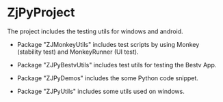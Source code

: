 # ZjPyProject

The project includes the testing utils for windows and android.

- Package "ZJMonkeyUtils" includes test scripts by using Monkey (stability test) and MonkeyRunner (UI test).

- Package "ZJPyBestvUtils" includes test utils for testing the Bestv App.

- Package "ZJPyDemos" includes the some Python code snippet.

- Package "ZJPyUtils" includes some utils used on windows.  
